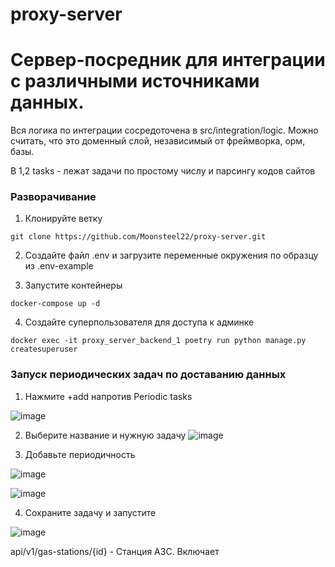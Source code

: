 # proxy-server

# Сервер-посредник для интеграции с различными источниками данных.

Вся логика по интеграции сосредоточена в src/integration/logic. Можно считать, что это доменный слой, независимый от фреймворка, орм, базы.

В 1,2 tasks - лежат задачи по простому числу и парсингу кодов сайтов

### Разворачивание

1. Клонируйте ветку

``` git clone https://github.com/Moonsteel22/proxy-server.git ```

2. Создайте файл .env и загрузите переменные окружения по образцу из .env-example

3. Запустите контейнеры

``` docker-compose up -d ```

4. Создайте суперпользователя для доступа к админке

``` docker exec -it proxy_server_backend_1 poetry run python manage.py createsuperuser ```

### Запуск периодических задач по доставанию данных

1. Нажмите +add напротив Periodic tasks

![image](https://user-images.githubusercontent.com/60964414/227889554-a640f6db-7db6-463b-9e3b-0a770f64e885.png)

2. Выберите название и нужную задачу 
![image](https://user-images.githubusercontent.com/60964414/227889875-76f15cf2-c374-40c9-8970-cbf67cd9797a.png)

3. Добавьте периодичность

![image](https://user-images.githubusercontent.com/60964414/227890160-531dbef4-13f5-45cc-90ad-72416ae71bff.png)

![image](https://user-images.githubusercontent.com/60964414/227890246-87aad82b-fc3a-4aca-84a6-8b609e5e6b9a.png)

4. Сохраните задачу и запустите

![image](https://user-images.githubusercontent.com/60964414/227890429-2a595c00-eb02-40e7-9be5-1dfa13db0bf6.png)


api/v1/gas-stations/{id} - Станция АЗС. Включает


